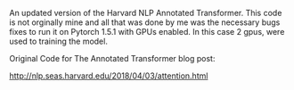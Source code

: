 An updated version of the Harvard NLP Annotated Transformer. This code is not orginally mine and all that was done by me was the necessary bugs fixes to run it on Pytorch 1.5.1 with GPUs enabled. In this case 2 gpus, were used to training the model.  


Original Code for The Annotated Transformer blog post:

http://nlp.seas.harvard.edu/2018/04/03/attention.html
